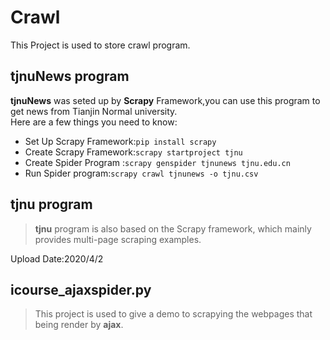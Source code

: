 # Crawl
This Project is used to store crawl program.
## tjnuNews program
**tjnuNews** was seted up by **Scrapy** Framework,you can use this program to get news from Tianjin Normal university.<br>
Here are a few things you need to know:<br>
* Set Up Scrapy Framework:```pip install scrapy```
* Create Scrapy Framework:```scrapy startproject tjnu```
* Create Spider Program :```scrapy genspider tjnunews tjnu.edu.cn```
* Run Spider program:```scrapy crawl tjnunews -o tjnu.csv```<br>
 
 ## tjnu program
>**tjnu** program is also based on the Scrapy framework, which mainly provides multi-page scraping examples.

Upload Date:2020/4/2

## icourse_ajaxspider.py
> This project is used to give a demo to scrapying the webpages that being render by **ajax**.

